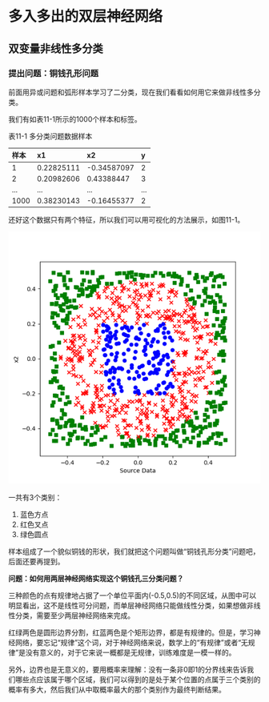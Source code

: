 # 多入多出的双层神经网络

## 双变量非线性多分类

### 提出问题：铜钱孔形问题

前面用异或问题和弧形样本学习了二分类，现在我们看看如何用它来做非线性多分类。

我们有如表11-1所示的1000个样本和标签。

表11-1 多分类问题数据样本

| 样本 | x1 | x2 | y |
| :--- | :--- | :--- | :--- |
| 1 | 0.22825111 | -0.34587097 | 2 |
| 2 | 0.20982606 | 0.43388447 | 3 |
| ... | ... | ... | ... |
| 1000 | 0.38230143 | -0.16455377 | 2 |

还好这个数据只有两个特征，所以我们可以用可视化的方法展示，如图11-1。

![&#x56FE;11-1 &#x53EF;&#x89C6;&#x5316;&#x6837;&#x672C;&#x6570;&#x636E;](../.gitbook/assets/image%20%28287%29.png)

一共有3个类别：

1. 蓝色方点
2. 红色叉点
3. 绿色圆点

样本组成了一个貌似铜钱的形状，我们就把这个问题叫做“铜钱孔形分类”问题吧，后面还要再提到。

**问题：如何用两层神经网络实现这个铜钱孔三分类问题？**

三种颜色的点有规律地占据了一个单位平面内\(-0.5,0.5\)的不同区域，从图中可以明显看出，这不是线性可分问题，而单层神经网络只能做线性分类，如果想做非线性分类，需要至少两层神经网络来完成。

红绿两色是圆形边界分割，红蓝两色是个矩形边界，都是有规律的。但是，学习神经网络，要忘记“规律”这个词，对于神经网络来说，数学上的“有规律”或者“无规律”是没有意义的，对于它来说一概都是无规律，训练难度是一模一样的。

另外，边界也是无意义的，要用概率来理解：没有一条非0即1的分界线来告诉我们哪些点应该属于哪个区域，我们可以得到的是处于某个位置的点属于三个类别的概率有多大，然后我们从中取概率最大的那个类别作为最终判断结果。

